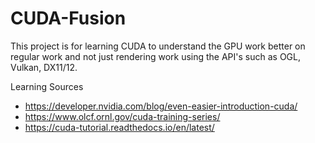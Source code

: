 # CUDA-Fusion

This project is for learning CUDA to understand the GPU work better on regular work and not just rendering work using the API's such as OGL, Vulkan, DX11/12.

Learning Sources
- https://developer.nvidia.com/blog/even-easier-introduction-cuda/
- https://www.olcf.ornl.gov/cuda-training-series/
- https://cuda-tutorial.readthedocs.io/en/latest/
